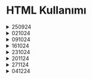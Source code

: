 <h1>HTML Kullanımı</h1>
<details>
  <summary>250924</summary>

  - TEMEL HEAD ETİKETLERİ
  - PARAGRAPHS ETİKETİ VE LOREM VE BİÇİMLENDİRME ETİKETLERİ KULLANIMI
  - SIRALI-SIRASIZ LİSTE KULLANIMI
</details>
<details>
  <summary>021024</summary>
 
  - LİSTE ÖRNEKLERİ
  - TABLE ETİKETİ KULLANIMI
</details>
<details>
  
  <summary>091024</summary>
  
  - IMAGE ETİKETİ KULLANIMI VE ÖRNEKLERİ
  - RESİMLİ ÖĞRENCİ KARTI ÖRNEĞİ

</details>
<details>
  
  <summary>161024</summary>
  
  - VİDEO AUDİO ETİKETİ KULLANIMI
  - TABLO İÇİ VİDEO ETİKETİ

</details>
<details>
  
  <summary>231024</summary>
  
  - BAĞLANTI ETİKETLERİ VE ÖRNEKLERİ

</details>
<details>
  
  <summary>201124</summary>
  
  - FORM ETİKETİ VE ÖZELLİKLERİ
</details>
<details>
  
  <summary>271124</summary>
  
  - FORM ÖRNEKLERİ
  - FİELDSET KULLANIMI
  - RADİO VE CHECKBOX KULLANIMI

</details>
<details>
  
  <summary>041224</summary>
  
  - VİDEO ÖDEV
   
</details>
